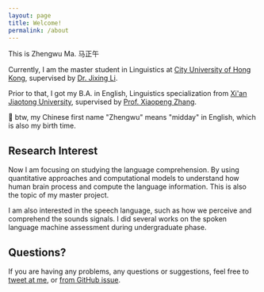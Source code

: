 ```yaml
---
layout: page
title: Welcome!
permalink: /about
---
```


This is Zhengwu Ma. 马正午

Currently, I am the master student in Linguistics at [City University of Hong Kong](https://www.cityu.edu.hk/), supervised by [Dr. Jixing Li](https://jixing-li.github.io/). 

Prior to that, I got my B.A. in English, Linguistics specialization from [Xi'an Jiaotong University](http://www.xjtu.edu.cn), supervised by [Prof. Xiaopeng Zhang](http://gr.xjtu.edu.cn/en/web/zhangxp).

🥳 btw, my Chinese first name "Zhengwu" means "midday" in English, which is also my birth time. 


## Research Interest

Now I am focusing on studying the language comprehension. By using quantitative approaches and computational models to understand how human brain process and compute the language information. This is also the topic of my master project.

I am also interested in the speech language, such as how we perceive and comprehend the sounds signals. I did several works on the spoken language machine assessment during undergraduate phase. 

## Questions?

If you are having any problems, any questions or suggestions, feel free to [tweet at me](https://twitter.com/zhengwuma), or [from GitHub issue](https://github.com/zhengwuma).
